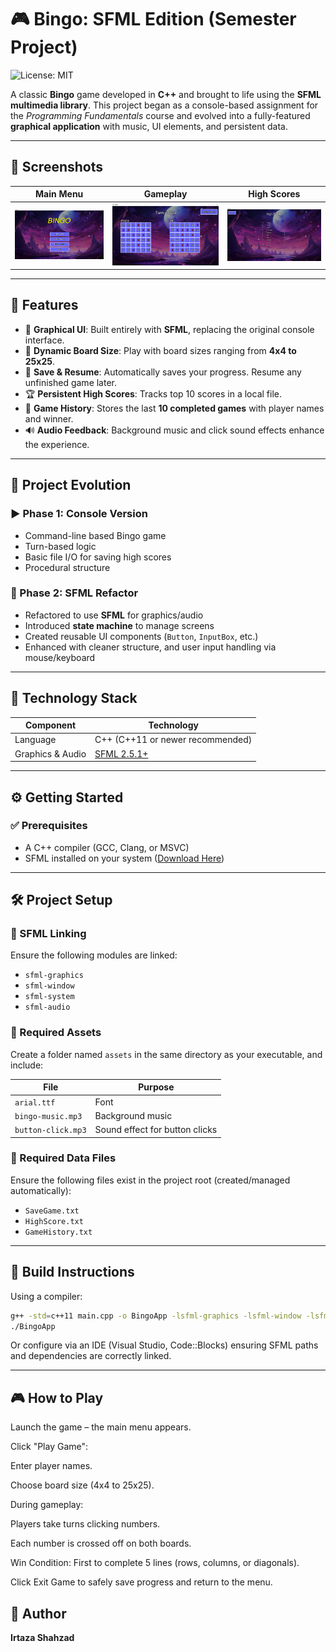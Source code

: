 # 🎮 Bingo: SFML Edition (Semester Project)
![License: MIT](https://img.shields.io/badge/license-MIT-green.svg)

A classic **Bingo** game developed in **C++** and brought to life using the **SFML multimedia library**. This project began as a console-based assignment for the *Programming Fundamentals* course and evolved into a fully-featured **graphical application** with music, UI elements, and persistent data.

---

## 📸 Screenshots


| Main Menu | Gameplay | High Scores |
|-----------|----------|-------------|
| ![Main Menu](./screenshots/main_menu.png) | ![Gameplay](./screenshots/gameplay.png) | ![High Scores](./screenshots/high_score.png) |

---

## 🧩 Features

- 🎨 **Graphical UI**: Built entirely with **SFML**, replacing the original console interface.
- 🧮 **Dynamic Board Size**: Play with board sizes ranging from **4x4 to 25x25**.
- 💾 **Save & Resume**: Automatically saves your progress. Resume any unfinished game later.
- 🏆 **Persistent High Scores**: Tracks top 10 scores in a local file.
- 📖 **Game History**: Stores the last **10 completed games** with player names and winner.
- 🔊 **Audio Feedback**: Background music and click sound effects enhance the experience.

---

## 📘 Project Evolution

### ▶️ Phase 1: Console Version
- Command-line based Bingo game
- Turn-based logic
- Basic file I/O for saving high scores
- Procedural structure

### 🎨 Phase 2: SFML Refactor
- Refactored to use **SFML** for graphics/audio
- Introduced **state machine** to manage screens
- Created reusable UI components (`Button`, `InputBox`, etc.)
- Enhanced with cleaner structure, and user input handling via mouse/keyboard

---

## 🧱 Technology Stack

| Component | Technology |
|----------|------------|
| Language | C++ (C++11 or newer recommended) |
| Graphics & Audio | [SFML 2.5.1+](https://www.sfml-dev.org/) |

---

## ⚙️ Getting Started

### ✅ Prerequisites

- A C++ compiler (GCC, Clang, or MSVC)
- SFML installed on your system ([Download Here](https://www.sfml-dev.org/download.php))

---

## 🛠️ Project Setup

### 🔗 SFML Linking
Ensure the following modules are linked:
- `sfml-graphics`
- `sfml-window`
- `sfml-system`
- `sfml-audio`

### 📂 Required Assets

Create a folder named `assets` in the same directory as your executable, and include:

| File | Purpose |
|------|---------|
| `arial.ttf` | Font |
| `bingo-music.mp3` | Background music |
| `button-click.mp3` | Sound effect for button clicks |

### 📄 Required Data Files
Ensure the following files exist in the project root (created/managed automatically):
- `SaveGame.txt`
- `HighScore.txt`
- `GameHistory.txt`

---

## 🧪 Build Instructions

Using a compiler:
```bash
g++ -std=c++11 main.cpp -o BingoApp -lsfml-graphics -lsfml-window -lsfml-system -lsfml-audio
./BingoApp
```
Or configure via an IDE (Visual Studio, Code::Blocks) ensuring SFML paths and dependencies are correctly linked.


---

## 🎮 How to Play
Launch the game – the main menu appears.

Click "Play Game":

Enter player names.

Choose board size (4x4 to 25x25).

During gameplay:

Players take turns clicking numbers.

Each number is crossed off on both boards.

Win Condition: First to complete 5 lines (rows, columns, or diagonals).

Click Exit Game to safely save progress and return to the menu.


## 👤 Author
**Irtaza Shahzad**
